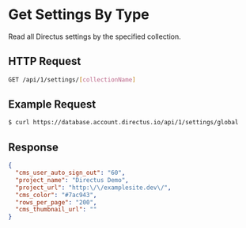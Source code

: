 # Get Settings By Type

Read all Directus settings by the specified collection.

## HTTP Request

```bash
GET /api/1/settings/[collectionName]
```

## Example Request

```bash
$ curl https://database.account.directus.io/api/1/settings/global
```

## Response

```json
{
  "cms_user_auto_sign_out": "60",
  "project_name": "Directus Demo",
  "project_url": "http:\/\/examplesite.dev\/",
  "cms_color": "#7ac943",
  "rows_per_page": "200",
  "cms_thumbnail_url": ""
}
```
